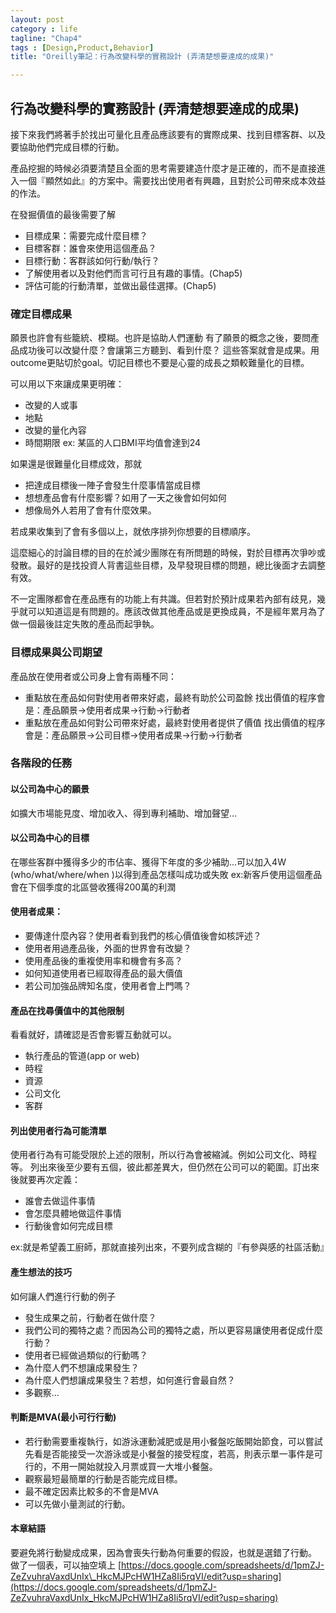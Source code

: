 ```yaml
---
layout: post
category : life 
tagline: "Chap4"
tags : [Design,Product,Behavior]
title: "Oreilly筆記：行為改變科學的實務設計 (弄清楚想要達成的成果)"

---
```


## 行為改變科學的實務設計 (弄清楚想要達成的成果)

接下來我們將著手於找出可量化且產品應該要有的實際成果、找到目標客群、以及要協助他們完成目標的行動。

產品挖掘的時候必須要清楚且全面的思考需要建造什麼才是正確的，而不是直接進入一個『顯然如此』的方案中。需要找出使用者有興趣，且對於公司帶來成本效益的作法。

在發掘價值的最後需要了解
- 目標成果：需要完成什麼目標？
- 目標客群：誰會來使用這個產品？
- 目標行動：客群該如何行動/執行？
- 了解使用者以及對他們而言可行且有趣的事情。(Chap5)
- 評估可能的行動清單，並做出最佳選擇。(Chap5)

### 確定目標成果
願景也許會有些籠統、模糊。也許是協助人們運動
有了願景的概念之後，要問產品成功後可以改變什麼？會讓第三方聽到、看到什麼？
這些答案就會是成果。用outcome更貼切於goal。切記目標也不要是心靈的成長之類較難量化的目標。

可以用以下來讓成果更明確：
- 改變的人或事
- 地點
- 改變的量化內容
- 時間期限
ex: 某區的人口BMI平均值會達到24

如果還是很難量化目標成效，那就
- 把達成目標後一陣子會發生什麼事情當成目標
- 想想產品會有什麼影響？如用了一天之後會如何如何
- 想像局外人若用了會有什麼效果。

若成果收集到了會有多個以上，就依序排列你想要的目標順序。

這麼細心的討論目標的目的在於減少團隊在有所問題的時候，對於目標再次爭吵或發散。最好的是找投資人背書這些目標，及早發現目標的問題，總比後面才去調整有效。

不一定團隊都會在產品應有的功能上有共識。但若對於預計成果若內部有歧見，幾乎就可以知道這是有問題的。應該改做其他產品或是更換成員，不是經年累月為了做一個最後註定失敗的產品而起爭執。

### 目標成果與公司期望
產品放在使用者或公司身上會有兩種不同：
- 重點放在產品如何對使用者帶來好處，最終有助於公司盈餘
	找出價值的程序會是：產品願景-\>使用者成果-\>行動-\>行動者
- 重點放在產品如何對公司帶來好處，最終對使用者提供了價值
	找出價值的程序會是：產品願景-\>公司目標-\>使用者成果-\>行動-\>行動者

### 各階段的任務

#### 以公司為中心的願景
如擴大市場能見度、增加收入、得到專利補助、增加聲望...
#### 以公司為中心的目標
在哪些客群中獲得多少的市佔率、獲得下年度的多少補助...可以加入4W (who/what/where/when )以得到產品怎樣叫成功或失敗
ex:新客戶使用這個產品會在下個季度的北區營收獲得200萬的利潤
#### 使用者成果：
- 要傳達什麼內容？使用者看到我們的核心價值後會如核評述？
- 使用者用過產品後，外面的世界會有改變？
- 使用產品後的重複使用率和機會有多高？
- 如何知道使用者已經取得產品的最大價值
- 若公司加強品牌知名度，使用者會上門嗎？

#### 產品在找尋價值中的其他限制
看看就好，請確認是否會影響互動就可以。
- 執行產品的管道(app or web)
- 時程
- 資源
- 公司文化
- 客群

#### 列出使用者行為可能清單
使用者行為有可能受限於上述的限制，所以行為會被縮減。例如公司文化、時程等。
列出來後至少要有五個，彼此都差異大，但仍然在公司可以的範圍。訂出來後就要再次定義：
- 誰會去做這件事情
- 會怎麼具體地做這件事情
- 行動後會如何完成目標

ex:就是希望義工廚師，那就直接列出來，不要列成含糊的『有參與感的社區活動』

#### 產生想法的技巧
如何讓人們進行行動的例子
- 發生成果之前，行動者在做什麼？
- 我們公司的獨特之處？而因為公司的獨特之處，所以更容易讓使用者促成什麼行動？
- 使用者已經做過類似的行動嗎？
- 為什麼人們不想讓成果發生？
- 為什麼人們想讓成果發生？若想，如何進行會最自然？
- 多觀察...

#### 判斷是MVA(最小可行行動)
- 若行動需要重複執行，如游泳運動減肥或是用小餐盤吃飯開始節食，可以嘗試先看是否能接受一次游泳或是小餐盤的接受程度，若高，則表示單一事件是可行的，不用一開始就投入月票或買一大堆小餐盤。
- 觀察最短最簡單的行動是否能完成目標。
- 最不確定因素比較多的不會是MVA
- 可以先做小量測試的行動。


#### 本章結語
要避免將行動變成成果，因為會喪失行動為何重要的假設，也就是選錯了行動。
做了一個表，可以抽空填上
[https://docs.google.com/spreadsheets/d/1pmZJ-ZeZvuhraVaxdUnIx\_HkcMJPcHW1HZa8Ii5rqVI/edit?usp=sharing](https://docs.google.com/spreadsheets/d/1pmZJ-ZeZvuhraVaxdUnIx_HkcMJPcHW1HZa8Ii5rqVI/edit?usp=sharing)